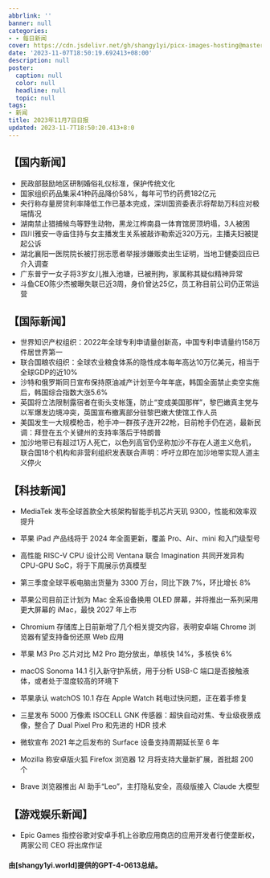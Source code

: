 ```yaml
---
abbrlink: ''
banner: null
categories:
- - 每日新闻
cover: https://cdn.jsdelivr.net/gh/shangy1yi/picx-images-hosting@master/FWT8cXaVEAA2C4h.2h81q1m596.webp
date: '2023-11-07T18:50:19.692413+08:00'
description: null
poster:
  caption: null
  color: null
  headline: null
  topic: null
tags:
- 新闻
title: 2023年11月7日日报
updated: 2023-11-7T18:50:20.413+8:0
---
```

## 【国内新闻】

* 民政部鼓励地区研制婚俗礼仪标准，保护传统文化
* 国家组织药品集采41种药品降价58%，每年可节约药费182亿元
* 央行称存量房贷利率降低工作已基本完成，深圳国资委表示将帮助万科应对极端情况
* 湖南禁止猎捕候鸟等野生动物，黑龙江桦南县一体育馆房顶坍塌，3人被困
* 四川雅安一寺庙住持与女主播发生关系被敲诈勒索近320万元，主播夫妇被提起公诉
* 湖北襄阳一医院院长被打拐志愿者举报涉嫌贩卖出生证明，当地卫健委回应已介入调查
* 广东普宁一女子将3岁女儿推入池塘，已被刑拘，家属称其疑似精神异常
* 斗鱼CEO陈少杰被曝失联已近3周，身价曾达25亿，员工称目前公司仍正常运营

## 【国际新闻】

* 世界知识产权组织：2022年全球专利申请量创新高，中国专利申请量约158万件居世界第一
* 联合国粮农组织：全球农业粮食体系的隐性成本每年高达10万亿美元，相当于全球GDP的近10%
* 沙特和俄罗斯同日宣布保持原油减产计划至今年年底，韩国全面禁止卖空实施后，韩国综合指数大涨5.6%
* 英国将立法限制露宿者在街头支帐篷，防止“变成美国那样”，黎巴嫩真主党与以军爆发边境冲突，英国宣布撤离部分驻黎巴嫩大使馆工作人员
* 美国发生一大规模枪击，枪手冲一群孩子连开22枪，目前枪手仍在逃，最新民调：拜登在五个关键州的支持率落后于特朗普
* 加沙地带已有超过1万人死亡，以色列高官仍坚称加沙不存在人道主义危机，联合国18个机构和非营利组织发表联合声明：呼吁立即在加沙地带实现人道主义停火

## 【科技新闻】

* MediaTek 发布全球首款全大核架构智能手机芯片天玑 9300，性能和效率双提升
* 苹果 iPad 产品线将于 2024 年全面更新，覆盖 Pro、Air、mini 和入门级型号
* 高性能 RISC-V CPU 设计公司 Ventana 联合 Imagination 共同开发异构 CPU-GPU SoC，将于下周展示仿真模型
* 第三季度全球平板电脑出货量为 3300 万台，同比下跌 7%，环比增长 8%
* 苹果公司目前正计划为 Mac 全系设备换用 OLED 屏幕，并将推出一系列采用更大屏幕的 iMac，最快 2027 年上市
* Chromium 存储库上日前新增了几个相关提交内容，表明安卓端 Chrome 浏览器有望支持备份还原 Web 应用

* 苹果 M3 Pro 芯片对比 M2 Pro 跑分放出，单核快 14%，多核快 6%
* macOS Sonoma 14.1 引入新守护系统，用于分析 USB-C 端口是否接触液体，或者处于湿度较高的环境下
* 苹果承认 watchOS 10.1 存在 Apple Watch 耗电过快问题，正在着手修复
* 三星发布 5000 万像素 ISOCELL GNK 传感器：超快自动对焦、专业级夜景成像，整合了 Dual Pixel Pro 和先进的 HDR 技术
* 微软宣布 2021 年之后发布的 Surface 设备支持周期延长至 6 年
* Mozilla 称安卓版火狐 Firefox 浏览器 12 月将支持大量新扩展，首批超 200 个
* Brave 浏览器推出 AI 助手“Leo”，主打隐私安全，高级版接入 Claude 大模型

## 【游戏娱乐新闻】

* Epic Games 指控谷歌对安卓手机上谷歌应用商店的应用开发者行使垄断权，两家公司 CEO 将出席作证

#### 由[shangy1yi.world]提供的GPT-4-0613总结。
